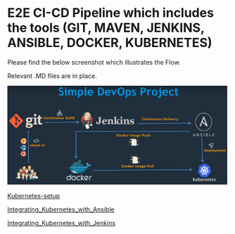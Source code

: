 # E2E CI-CD Pipeline which includes the tools (GIT, MAVEN, JENKINS, ANSIBLE, DOCKER, KUBERNETES)

Please find the below screenshot which illustrates the Flow.

Relevant .MD files are in place.

<img src="Images/E2EFlowScreenshot.png" width=500>

[Kubernetes-setup](https://github.com/ravittanala/Continuous_Integration_1/blob/master/Kubernetes-setup.MD)

[Integrating_Kubernetes_with_Ansible](https://github.com/ravittanala/Continuous_Integration_1/blob/master/Integrating_Kubernetes_with_Ansible.MD)

[Integrating_Kubernetes_with_Jenkins](https://github.com/ravittanala/Continuous_Integration_1/blob/master/Integrating_Kubernetes_with_Jenkins.MD)
